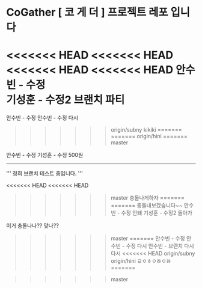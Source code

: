 # CoGather [ 코 게 더 ] 프로젝트 레포 입니다 
<<<<<<< HEAD
<<<<<<< HEAD
<<<<<<< HEAD
<<<<<<< HEAD
안수빈 - 수정  
기성훈  - 수정2 브랜치 파티
=======
안수빈 - 수정
안수빈 - 수정 다시
>>>>>>> origin/subny
>>kikiki
=======
=======
>>>>>>> origin/hini
=======
>>>>>>> master

안수빈 - 수정
기성훈  - 수정 500원

---
'''
정희 브랜치 테스트 중입니다. 
'''


<<<<<<< HEAD
<<<<<<< HEAD
>>>>>>> master 충돌나게하자
=======
=======
충돌내보겠습니다~~
안수빈 - 수정  안돼
기성훈  - 수정2 돌아가


이거 충돌나나??
맞나??

>>>>>>> master
=======
안수빈 - 수정
안수빈 - 수정 다시
안수빈 - 브랜치 다시다시
<<<<<<< HEAD
>>>>>>> origin/subny
>>>>>>> origin/hini ㄹㅇㅎㅇㅀㅇㅀ
=======

>>>>>>> master
